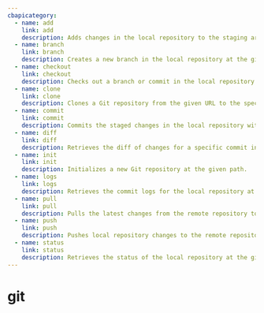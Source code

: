 ```yaml
---
cbapicategory:
  - name: add
    link: add
    description: Adds changes in the local repository to the staging area at the given path.
  - name: branch
    link: branch
    description: Creates a new branch in the local repository at the given path.
  - name: checkout
    link: checkout
    description: Checks out a branch or commit in the local repository at the given path.
  - name: clone
    link: clone
    description: Clones a Git repository from the given URL to the specified path.
  - name: commit
    link: commit
    description: Commits the staged changes in the local repository with the given commit message.
  - name: diff
    link: diff
    description: Retrieves the diff of changes for a specific commit in the local repository.
  - name: init
    link: init
    description: Initializes a new Git repository at the given path.
  - name: logs
    link: logs
    description: Retrieves the commit logs for the local repository at the given path.
  - name: pull
    link: pull
    description: Pulls the latest changes from the remote repository to the local repository at the given path.
  - name: push
    link: push
    description: Pushes local repository changes to the remote repository at the given path.
  - name: status
    link: status
    description: Retrieves the status of the local repository at the given path.
---
```

# git
<CBAPICategory />
